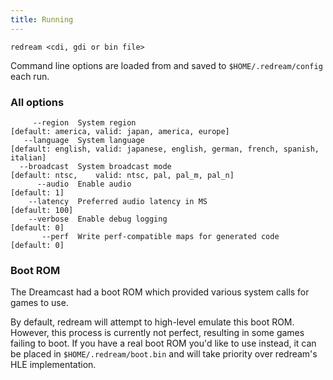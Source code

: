 ```yaml
---
title: Running
---
```


```
redream <cdi, gdi or bin file>
```

Command line options are loaded from and saved to `$HOME/.redream/config` each run.

### All options

```
     --region  System region                                       [default: america, valid: japan, america, europe]
   --language  System language                                     [default: english, valid: japanese, english, german, french, spanish, italian]
  --broadcast  System broadcast mode                               [default: ntsc,    valid: ntsc, pal, pal_m, pal_n]
      --audio  Enable audio                                        [default: 1]
    --latency  Preferred audio latency in MS                       [default: 100]
    --verbose  Enable debug logging                                [default: 0]
       --perf  Write perf-compatible maps for generated code       [default: 0]
```

### Boot ROM

The Dreamcast had a boot ROM which provided various system calls for games to use.

By default, redream will attempt to high-level emulate this boot ROM. However, this process is currently not perfect, resulting in some games failing to boot. If you have a real boot ROM you'd like to use instead, it can be placed in `$HOME/.redream/boot.bin` and will take priority over redream's HLE implementation.
